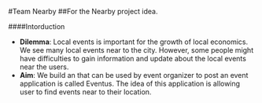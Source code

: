 #Team Nearby
##For the Nearby project idea.

####Intorduction
* **Dilemma**: Local events is important for the growth of local economics. We see many local events near to the city. However, some people might have difficulties to gain information and update about the local events near the users.
* **Aim**: 
We build an that can be used by event organizer to post an event application is called Eventus. The idea of this application is allowing user to find events near to their location.
